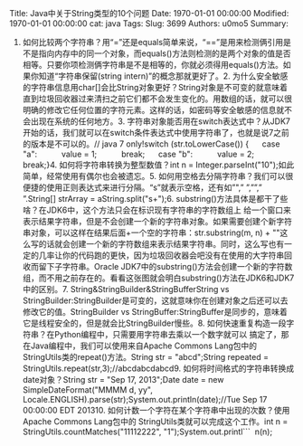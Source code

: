 Title: Java中关于String类型的10个问题
Date: 1970-01-01 00:00:00
Modified: 1970-01-01 00:00:00
cat: java
Tags: 
Slug: 3699
Authors: u0mo5 
Summary: 

1. 如何比较两个字符串？用“=”还是equals简单来说，“==”是用来检测俩引用是不是指向内存中的同一个对象，而equals()方法则检测的是两个对象的值是否相等。只要你项检测俩字符串是不是相等的，你就必须得用equals()方法。如果你知道“字符串保留(string intern)”的概念那就更好了。2. 为什么安全敏感的字符串信息用char[]会比String对象更好？String对象是不可变的就意味着直到垃圾回收器过来清扫之前它们都不会发生变化的。用数组的话，就可以很明确的修改它任何位置的字符元素。这样的话，如密码等安全敏感的信息就不会出现在系统的任何地方。3. 字符串对象能否用在switch表达式中？从JDK7开始的话，我们就可以在switch条件表达式中使用字符串了，也就是说7之前的版本是不可以的。// java 7 only!switch (str.toLowerCase()) {      case "a":           value = 1;           break;      case "b":           value = 2;           break;}4. 如何将字符串转换为整型数值？int n = Integer.parseInt("10");如此简单，经常使用有偶尔也会被遗忘。5. 如何用空格去分隔字符串？我们可以很便捷的使用正则表达式来进行分隔。“s”就表示空格，还有如”",”	”,””,”
”.String[] strArray = aString.split("s+");6. substring()方法具体是都干了些啥？在JDK6中，这个方法只会在标识现有字符串的字符数组上 给一个窗口来表示结果字符串，但是不会创建一个新的字符串对象。如果需要创建个新字符串对象，可以这样在结果后面+一个空的字符串：str.substring(m, n) + ""这么写的话就会创建一个新的字符数组来表示结果字符串。同时，这么写也有一定的几率让你的代码跑的更快，因为垃圾回收器会吧没有在使用的大字符串回收而留下子字符串。Oracle JDK7中的substring()方法会创建一个新的字符数组，而不用之前存在的。看看这张图就会明白substring()方法在JDK6和JDK7中的区别。7. String&amp;StringBuilder&amp;StringBufferString vs StringBuilder:StringBuilder是可变的，这就意味你在创建对象之后还可以去修改它的值。StringBuilder vs StringBuffer:StringBuffer是同步的，意味着它是线程安全的，但是就会比StringBuilder慢些。8. 如何快速重复构造一段字符串？在Python编程中，只需要用字符串去乘以一个数字就可以 搞定了，那在Java编程中，我们可以使用来自Apache Commons Lang包中的StringUtils类的repeat()方法。String str = "abcd";String repeated = StringUtils.repeat(str,3);//abcdabcdabcd9. 如何将时间格式的字符串转换成date对象？String str = "Sep 17, 2013";Date date = new SimpleDateFormat("MMMM d, yy", Locale.ENGLISH).parse(str);System.out.println(date);//Tue Sep 17 00:00:00 EDT 201310. 如何计数一个字符在某个字符串中出现的次数？使用Apache Commons Lang包中的 StringUtils类就可以完成这个工作。int n = StringUtils.countMatches("11112222", "1");System.out.printl```  n(n);
